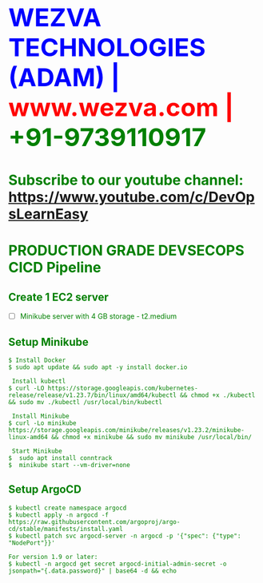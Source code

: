 <html><body><h1 style="font-size:50px;color:blue;">WEZVA TECHNOLOGIES (ADAM) | <font style="color:red;"> www.wezva.com | <font style="color:green;"> +91-9739110917 </h1>
<h1> Subscribe to our youtube channel: 
<a href="https://www.youtube.com/c/DevOpsLearnEasy">https://www.youtube.com/c/DevOpsLearnEasy</a> </h1>
</body></html>


# PRODUCTION GRADE DEVSECOPS CICD Pipeline

## Create 1 EC2 server
- [ ] Minikube server with 4 GB storage - t2.medium

## Setup Minikube
```
$ Install Docker
$ sudo apt update && sudo apt -y install docker.io

 Install kubectl
$ curl -LO https://storage.googleapis.com/kubernetes-release/release/v1.23.7/bin/linux/amd64/kubectl && chmod +x ./kubectl && sudo mv ./kubectl /usr/local/bin/kubectl

 Install Minikube
$ curl -Lo minikube https://storage.googleapis.com/minikube/releases/v1.23.2/minikube-linux-amd64 && chmod +x minikube && sudo mv minikube /usr/local/bin/

 Start Minikube
$  sudo apt install conntrack
$  minikube start --vm-driver=none
```

## Setup ArgoCD
```
$ kubectl create namespace argocd
$ kubectl apply -n argocd -f https://raw.githubusercontent.com/argoproj/argo-cd/stable/manifests/install.yaml
$ kubectl patch svc argocd-server -n argocd -p '{"spec": {"type": "NodePort"}}' 

For version 1.9 or later:
$ kubectl -n argocd get secret argocd-initial-admin-secret -o jsonpath="{.data.password}" | base64 -d && echo
```